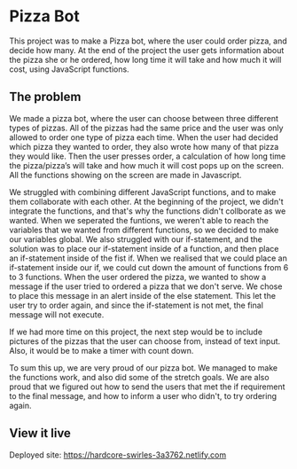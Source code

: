 # Pizza Bot

This project was to make a Pizza bot, where the user could order pizza, and decide how many. At the end of the project the user gets information about the pizza she or he ordered, how long time it will take and how much it will cost, using JavaScript functions. 


## The problem

We made a pizza bot, where the user can choose between three different types of pizzas. All of the pizzas had the same price and the user was only allowed to order one type of pizza each time. When the user had decided which pizza they wanted to order, they also wrote how many of that pizza they would like. Then the user presses order, a calculation of how long time the pizza/pizza’s will take and how much it will cost pops up on the screen. All the functions showing on the screen are made in Javascript. 

We struggled with combining different JavaScript functions, and to make them collaborate with each other. At the beginning of the project, we didn't integrate the functions, and that's why the functions didn't collborate as we wanted. When we seperated the funtions, we weren't able to reach the variables that we wanted from different functions, so we decided to make our variables global. We also struggled with our if-statement, and the solution was to place our if-statement inside of a function, and then place an if-statement inside of the fist if. When we realised that we could place an if-statement inside our if, we could cut down the amount of functions from 6 to 3 functions. When the user ordered the pizza, we wanted to show a message if the user tried to ordered a pizza that we don't serve. We chose to place this message in an alert inside of the else statement. This let the user try to order again, and since the if-statement is not met, the final message will not execute. 

If we had more time on this project, the next step would be to include pictures of the pizzas that the user can choose from, instead of text input. Also, it would be to make a timer with count down. 

To sum this up, we are very proud of our pizza bot. We managed to make the functions work, and also did some of the stretch goals. We are also proud that we figured out how to send the users that met the if requirement to the final message, and how to inform a user who didn't, to try ordering again. 

## View it live

Deployed site: https://hardcore-swirles-3a3762.netlify.com